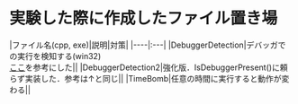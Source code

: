 # 実験した際に作成したファイル置き場
|ファイル名(cpp, exe)|説明|対策|
|----|:---|
|DebuggerDetection|デバッガでの実行を検知する(win32)<br>[ここ](https://www.mbsd.jp/research/20200910.html)を参考にした||
|DebuggerDetection2|強化版．IsDebuggerPresent()に頼らず実装した．参考は↑と同じ||
|TimeBomb|任意の時間に実行すると動作が変わる||